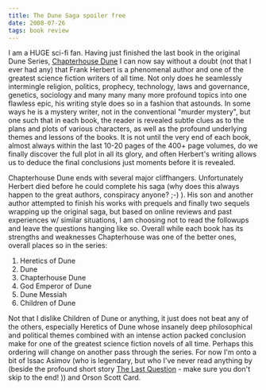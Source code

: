 ```yaml
---
title: The Dune Saga spoiler free
date: 2008-07-26
tags: book review
---
```


I am a HUGE sci-fi fan. Having just finished the last book in the original Dune Series, <a href="http://en.wikipedia.org/wiki/Chapterhouse_Dune">Chapterhouse Dune</a> I can now say without a doubt (not that I ever had any) that Frank Herbert is a phenomenal author and one of the greatest science fiction writers of all time. Not only does he seamlessly intermingle religion, politics, prophecy, technology, laws and governance, genetics, sociology and many many many more profound topics into one flawless epic, his writing style does so in a fashion that astounds. In some ways he is a mystery writer, not in the conventional "murder mystery", but one such that in each book, the reader is revealed subtle clues as to the plans and plots of various characters, as well as the profound underlying themes and lessons of the books. It is not until the very end of each book, almost always within the last 10-20 pages of the 400+ page volumes, do we finally discover the full plot in all its glory, and often Herbert's writing allows us to deduce the final conclusions just moments before it is revealed. 

Chapterhouse Dune ends with several major cliffhangers. Unfortunately Herbert died before he could complete his saga (why does this always happen to the great authors, conspiracy anyone? ;-) ). His son and another author attempted to finish his works with prequels and finally two sequels wrapping up the original saga, but based on online reviews and past experiences w/ similar situations, I am choosing not to read the followups and leave the questions hanging like so. Overall while each book has its strengths and weaknesses Chapterhouse was one of the better ones, overall places so in the series:
<ol>
<li>Heretics of Dune</li>
<li>Dune</li>
<li>Chapterhouse Dune</li>
<li>God Emperor of Dune</li>
<li>Dune Messiah</li>
<li>Children of Dune</li>
</ol>

Not that I dislike Children of Dune or anything, it just does not beat any of the others, especially Heretics of Dune whose insanely deep philosophical and political themes combined with an intense action packed conclusion make for one of the greatest science fiction novels of all time. Perhaps this ordering will change on another pass through the series. For now I'm onto a bit of Issac Asimov (who is legendary, but who I've never read anything by (beside the profound short story <a href="http://www.multivax.com/last_question.html">The Last Question</a> - make sure you don't skip to the end! )) and Orson Scott Card.
